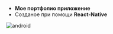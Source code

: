 - **Мое портфолио приложение**
- Созданое при помощи **React-Native**


![android](./assets/Screenrecorder-2022-04-04-00-32-56-607.gif)